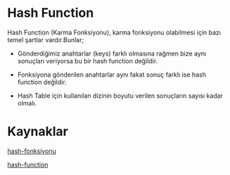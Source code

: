 # Hash Function

 Hash Function (Karma Fonksiyonu), karma fonksiyonu olabilmesi için bazı temel şartlar vardır.Bunlar;

- Gönderdiğimiz anahtarlar (keys) farklı olmasına rağmen bize aynı sonuçları veriyorsa bu bir hash function değildir.

- Fonksiyona gönderilen anahtarlar aynı fakat sonuç farklı ise hash function değildir.

- Hash Table için kullanılan dizinin boyutu verilen sonuçların sayısı kadar olmalı.


# Kaynaklar

[hash-fonksiyonu](https://tr.wikipedia.org/wiki/Hash_fonksiyonu)

[hash-function](https://www.techopedia.com/definition/19744/hash-function)
